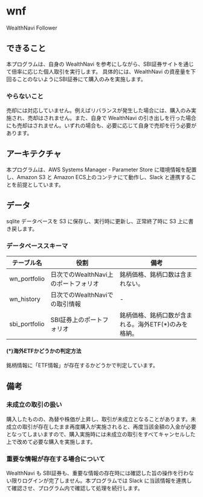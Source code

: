 # wnf

WealthNavi Follower

## できること

本プログラムは、自身の WealthNavi を参考にしながら、SBI証券サイトを通じて倍率に応じた個人取引を実行します。
具体的には、WealthNavi の資産量を下回ることのないようにSBI証券にて購入のみを実施します。

### やらないこと

売却には対応していません。例えばリバランスが発生した場合には、購入のみ実施され、売却はされません。また、自身で WealthNavi の引き出しを行った場合にも売却はされません。いずれの場合も、必要に応じて自身で売却を行う必要があります。

## アーキテクチャ

本プログラムは、AWS Systems Manager - Parameter Store に環境情報を配置し、Amazon S3 と Amazon ECS上のコンテナにて動作し、Slack と連携することを前提としています。

## データ

sqlite データベースを S3 に保存し、実行時に更新し、正常終了時に S3 上に書き戻します。

### データベーススキーマ

| テーブル名 | 役割 | 備考 |
| -------- | ---- | ---- |
| wn_portfolio | 日次でのWealthNavi上のポートフォリオ | 銘柄価格、銘柄口数は含まれない。 |
| wn_history | 日次でのWealthNaviでの取引情報 | - |
| sbi_portfolio | SBI証券上のポートフォリオ | 銘柄価格、銘柄口数が含まれる。海外ETF(*)のみを格納。 |

#### (*)海外ETFかどうかの判定方法

銘柄情報に「ETF情報」が存在するかどうかで判定しています。

## 備考

### 未成立の取引の扱い

購入したものの、為替や株価が上昇し、取引が未成立となることがあります。未成立の取引が存在したまま再度購入が実施されると、再度当該金額の入金が必要となってしまいますので、購入実施時には未成立の取引をすべてキャンセルした上で改めて必要な購入を実施します。

### 重要な情報が存在する場合について

WealthNavi も SBI証券も、重要な情報の存在時には確認した旨の操作を行わない限りログインが完了しません。本プログラムでは Slack に当該情報を連携して確認させ、プログラム内で確認して処理を続行します。













